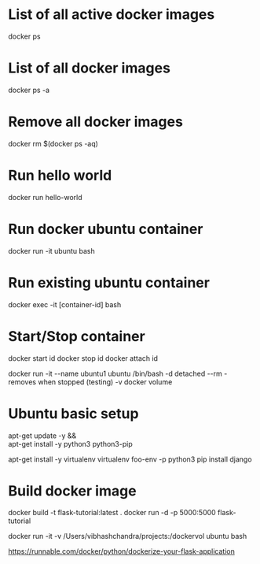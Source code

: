 # List of all active docker images
docker ps

# List of all docker images
docker ps -a

# Remove all docker images
docker rm $(docker ps -aq)

# Run hello world
docker run hello-world

# Run docker ubuntu container
docker run -it ubuntu bash

# Run existing ubuntu container
docker exec -it [container-id] bash

# Start/Stop container
docker start id
docker stop id
docker attach id

docker run -it --name ubuntu1 ubuntu /bin/bash
-d detached
--rm - removes when stopped (testing)
-v docker volume

# Ubuntu basic setup
apt-get update -y && \
    apt-get install -y python3 python3-pip
    
apt-get install -y virtualenv
virtualenv foo-env -p python3
pip install django

# Build docker image
docker build -t flask-tutorial:latest .
docker run -d -p 5000:5000 flask-tutorial

docker run -it -v /Users/vibhashchandra/projects:/dockervol ubuntu bash

https://runnable.com/docker/python/dockerize-your-flask-application